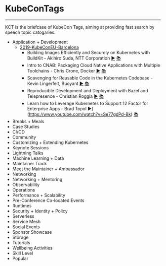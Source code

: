 # KubeConTags
---
KCT is the briefcase of KubeCon Tags, aiming at providing fast search by speech topic catogaries.

* Application + Development
  * [2019-KubeConEU-Barcelona]()
    * Building Images Efficiently and Securely on Kubernetes with BuildKit - Akihiro Suda, NTT Corporation [▶️](https://www.youtube.com/watch?v=JKbPzUnAZ1Y) [📚](https://static.sched.com/hosted_files/kccnceu19/12/Building%20images%20%20efficiently%20and%20securely%20on%20Kubernetes%20with%20BuildKit.pdf)
    * Intro to CNAB: Packaging Cloud Native Applications with Multiple Toolchains - Chris Crone, Docker [▶️](https://www.youtube.com/watch?v=r6aqKhvdsRs) [📚](https://static.sched.com/hosted_files/kccnceu19/58/KubeCon%20EU%202019%20Intro%20to%20CNAB.pdf)
    * Scavenging for Reusable Code in the Kubernetes Codebase - Kevin Lingerfelt, Buoyant  [▶️](https://www.youtube.com/watch?v=G8swjziYjY8) [📚](https://static.sched.com/hosted_files/kccnceu19/58/KubeCon%20EU%202019%20Intro%20to%20CNAB.pdf)
    * Reproducible Development and Deployment with Bazel and Telepresence - Christian Roggia [▶️](https://www.youtube.com/watch?v=tD0FIlxO1AQ) [📚](https://static.sched.com/hosted_files/kccnceu19/e4/Reproducible%20development%20and%20deployment%20with%20Bazel%20and%20Telepresence.pdf)
    * Learn how to Leverage Kubernetes to Support 12 Factor for Enterprise Apps - Brad Topol ▶️](https://www.youtube.com/watch?v=Se77gdPd-Bk) [📚](https://static.sched.com/hosted_files/kccnceu19/6c/Learn%20how%20to%20Leverage%20Kubernetes%20to%20Support%2012%20Factor%20for%20Enterprise%20Apps.pdf)
* Breaks + Meals
* Case Studies 
* CI/CD
* Community
* Customizing + Extending Kubernetes
* Keynote Sessions
* Lightning Talks
* Machine Learning + Data
* Maintainer Track
* Meet the Maintainer + Ambassador
* Networking
* Networking + Mentoring
* Observability
* Operations
* Performance + Scalability
* Pre-Conference Co-located Events
* Runtimes
* Security + Identity + Policy
* Serverless
* Service Mesh
* Social Events
* Sponsor Showcase
* Storage
* Tutorials
* Wellbeing Activities
* Skill Level
* Popular

